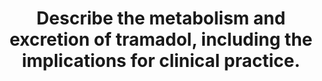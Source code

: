 ---
title: "Describe the metabolism and excretion of tramadol, including the implications for clinical practice."
entityType: SAQ
exam: PEX
college: ANZCA
year: 2019
sitting: A
question: 14
passRate: 59
EC_expectedDomains:
- "To pass, candidates needed to describe the hepatic metabolic pathway that produces o- desmethyltramadol (ODMT) and explain its clinical importance as well as the issues associated with genetic polymorphism at the relevant enzyme and the four basic groups that patients may fall into. Additionally, an understanding of the renal handling of tramadol and its metabolites was expected. Integration of this information and how this may guide clinical practice was also required."
EC_extraCredit:
- "Better answers provided a more complete picture of the various metabolic pathways involved, non-genetic factors influencing enzyme activity, and further detail on renal excretion and clinical implications."
EC_errorsCommon:
- "Many failing answers had the following common mistakes:
• Confusing the consequences for ultrarapid vs poor metabolisers
• Incorrect information regarding the pharmacology of tramadol and ODMT
• No discussion of excretion
• Vague or no discussion of clinical implications
• Extensively discussing the pharmacodynamics of tramadol without context"
---